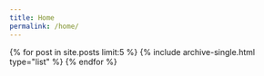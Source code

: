 ```yaml
---
title: Home
permalink: /home/
---
```



{% for post in site.posts limit:5 %}
   {% include archive-single.html type="list" %}
{% endfor %}
